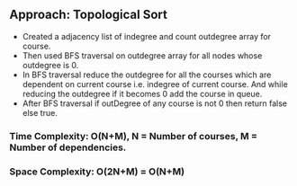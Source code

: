 ## Approach: Topological Sort
* Created a adjacency list of indegree and count outdegree array for course.
* Then used BFS traversal on outdegree array for all nodes whose outdegree is 0.
* In BFS traversal reduce the outdegree for all the courses which are dependent on current course i.e. indegree of current course. And while reducing the outdegree if it becomes 0 add the course in queue.
* After BFS traversal if outDegree of any course is not 0 then return false else true.
​
### Time Complexity: O(N+M), N = Number of courses, M = Number of dependencies.
### Space Complexity: O(2N+M) = O(N+M)